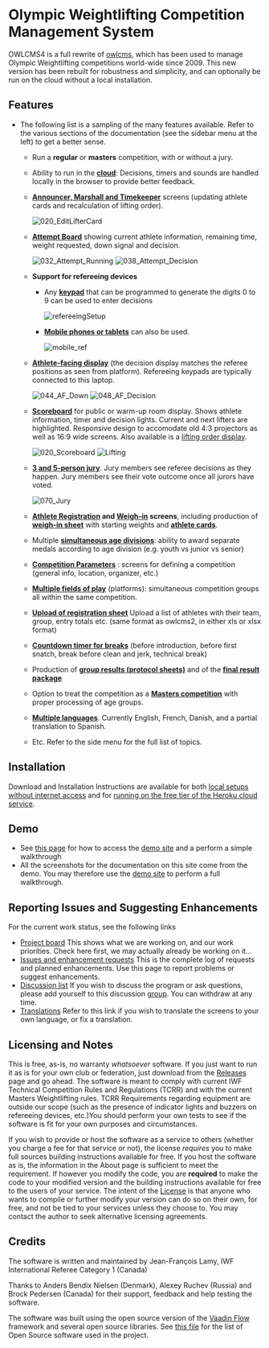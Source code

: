 # Olympic Weightlifting Competition Management System 

OWLCMS4 is a full rewrite of [owlcms](https://owlcms2.sourceforge.io/#!index.md), which has been used to manage Olympic Weightlifting competitions world-wide since 2009.  This new version has been rebuilt for robustness and simplicity, and can optionally be run on the cloud without a local installation.

## Features

- The following list is a sampling of the many features available.  Refer to the various sections of the documentation (see the sidebar menu at the left) to get a better sense.
  - Run a **regular** or **masters** competition, with or without a jury.
  
  - Ability to run in the [**cloud**](EquipmentSetup#cloud-access-over-the-internet): Decisions, timers and sounds are handled locally in the browser to provide better feedback.
  
  - [**Announcer, Marshall and Timekeeper**](Announcing) screens (updating athlete cards and recalculation of lifting order).
  
    ![020_EditLifterCard](img/Lifting/020_EditLifterCard.png  ':size=350')
  
  - **[Attempt Board](Displays#attempt-board)** showing current athlete information, remaining time, weight requested, down signal and decision.
  
    ![032_Attempt_Running](img/Displays/032_Attempt_Running.png ':size=350' )  ![038_Attempt_Decision](img/Displays/038_Attempt_Decision.png ':size=350') 
  
  - **Support for refereeing devices**
    
    - Any [**keypad**]((Refereeing#usb-or-bluetooth-keypads)) that can be programmed to generate the digits 0 to 9 can be used to enter decisions
    
      ![refereeingSetup](img/equipment/refereeingSetup.jpg ':size=350') 
    
    - [**Mobile phones or tablets**](Refereeing#mobile-device-refereeing) can also be used.
    
      ![mobile_ref](img/Refereeing/mobile_ref.png  ':size=350')
    
  - **[Athlete-facing display](Displays#attempt-board)** (the decision display matches the referee positions as seen from platform). Refereeing keypads are typically connected to this laptop.
  
    ![044_AF_Down](img/Displays/044_AF_Down.png ':size=350') ![048_AF_Decision](img/Displays/048_AF_Decision.png ':size=350')
  
    
  
  - **[Scoreboard](Displays#scoreboard)** for public or warm-up room display.  Shows athlete information, timer and decision lights. Current and next lifters are highlighted. Responsive design to accomodate old 4:3 projectors as well as 16:9 wide screens.  Also available is a [lifting order display](Displays#lifting-order).
  
     ![020_Scoreboard](img/Displays/020_Scoreboard.png ':size=350') ![Lifting](img/Displays/025_LiftingOrder.png  ':size=350')
  
  - [**3 and 5-person jury**](Refereeing#jury).  Jury members see referee decisions as they happen. Jury members see their vote outcome once all jurors have voted. 
  
    ![070_Jury](img/Refereeing/070_Jury.png  ':size=350')
  
  - **[Athlete Registration](Registration) and [Weigh-in](WeighIn) screens**, including production of **[weigh-in sheet](WeighIn#starting-weight-sheet)** with starting weights and **[athlete cards](WeighIn#athlete-cards)**.
  
  - Multiple **[simultaneous age divisions](Preparation#defining-age-divisions-and-categories)**: ability to award separate medals according to age division (e.g. youth vs junior vs senior)
  
  - [**Competition Parameters**](Preparation#competition-information) :  screens for defining a competition (general info, location, organizer, etc.)
  
  - **[Multiple fields of play](Preparation#defining-fields-of-play-platforms)** (platforms): simultaneous competition groups all within the same competition.
  
  - [**Upload of registration sheet**](Registration#uploading-a-list-of-athletes) Upload a list of athletes with their team, group, entry totals etc. (same format as owlcms2, in either xls or xlsx format)
  
  - **[Countdown timer for breaks](Announcing#breaks)** (before introduction, before first snatch, break before clean and jerk, technical break)
  
  - Production of **[group results (protocol sheets)](Documents#group-results)** and of the **[final result package](Documents#competition-package)**
  
  - Option to treat the competition as a **[Masters competition](Preparation#masters)** with proper processing of age groups.
  
  - [**Multiple languages**](Preparation#display-language). Currently English, French, Danish, and a partial translation to Spanish.
  
  - Etc.  Refer to the side menu for the full list of topics.



## Installation

Download and Installation Instructions are available for both [local setups without internet access](https://jflamy.github.io/owlcms4/#/LocalSetup.md) and for [running on the free tier of the Heroku cloud service](https://jflamy.github.io/owlcms4/#/Heroku.md).

## Demo

- See [this page](Demo) for how to access  the [demo site](https://owlcms4.herokuapp.com) and a perform a simple walkthrough
- All the screenshots for the documentation on this site come from the demo. You may therefore use the [demo site](https://owlcms4.herokuapp.com) to perform a full walkthrough.

## Reporting Issues and Suggesting Enhancements

For the current work status, see the following links

- [Project board](https://github.com/jflamy/owlcms4/projects/1) This shows what we are working on, and our work priorities.  Check here first, we may actually already be working on it...
- [Issues and enhancement requests](https://github.com/jflamy/owlcms4/issues) This is the complete log of requests and planned enhancements. Use this page to report problems or suggest enhancements.
- [Discussion list](https://groups.google.com/forum/#!forum/owlcms)  If you wish to discuss the program or ask questions, please add yourself to this discussion [group](https://groups.google.com/forum/#!forum/owlcms).  You can withdraw at any time.
- [Translations](https://github.com/jflamy/owlcms4/tree/develop/owlcms/src/main/resources/i18n) Refer to this link if you wish to translate the screens to your own language, or fix a translation.

## Licensing and Notes

This is free, as-is, no warranty *whatsoever* software. If you just want to run it as is for your own club or federation, just download from the [Releases](https://github.com/jflamy/owlcms4/releases) page and go ahead.  The software is meant to comply with current IWF Technical Competition Rules and Regulations (TCRR) and with the current Masters Weightlifting rules.  TCRR Requirements regarding equipment are outside our scope (such as the presence of indicator lights and buzzers on refereeing devices, etc.)You should perform your own tests to see if the software is fit for your own purposes and circumstances.

If you wish to provide or host the software as a service to others (whether you charge a fee for that service or not), the license *requires* you to make full sources building instructions available for free.  If you host the software as is, the information in the About page is sufficient to meet the requirement.  If however you modify the code, you are **required** to make the code to your modified version and the building instructions available for free to the users of your service.  The intent of the [License](https://github.com/jflamy/owlcms4/blob/master/LICENSE.txt) is that anyone who wants to compile or further modify your version can do so on their own, for free, and not be tied to your services unless they choose to.  You may contact the author to seek alternative licensing agreements.

## Credits

The software is written and maintained by Jean-François Lamy, IWF International Referee Category 1 (Canada)

Thanks to Anders Bendix Nielsen (Denmark), Alexey Ruchev (Russia) and Brock Pedersen (Canada) for their support, feedback and help testing the software.

The software was built using the open source version of the [Vaadin Flow](https://vaadin.com/flow) framework and several open source libraries. See [this file](https://github.com/jflamy/owlcms4/blob/master/owlcms/pom.xml) for the list of Open Source software used in the project.
